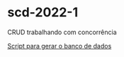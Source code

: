 # scd-2022-1
CRUD trabalhando com concorrência

 [Script para gerar o banco de dados](https://github.com/samirmont0/scd-2022-1/blob/master/src/utils/scripts_database.sql)
